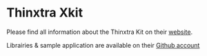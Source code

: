 # Thinxtra Xkit


Please find all information about the Thinxtra Kit on their [website](http://thinxtra.com/xkit).

Librairies & sample application are available on their [Github account](http://github.com/thinxtra/Xkit-Sample)
